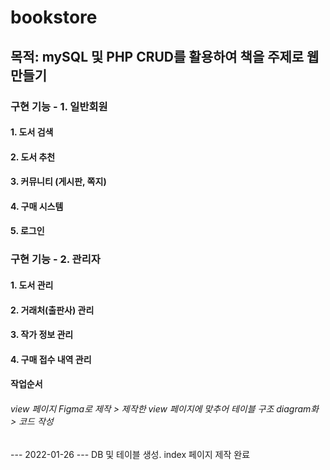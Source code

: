 # bookstore

## 목적: mySQL 및 PHP CRUD를 활용하여 책을 주제로 웹 만들기

### 구현 기능 - 1. 일반회원
#### 1. 도서 검색
#### 2. 도서 추천
#### 3. 커뮤니티 (게시판, 쪽지)
#### 4. 구매 시스템
#### 5. 로그인

### 구현 기능 - 2. 관리자
#### 1. 도서 관리
#### 2. 거래처(출판사) 관리
#### 3. 작가 정보 관리
#### 4. 구매 접수 내역 관리

#### 작업순서
###### view 페이지 Figma로 제작 > 제작한 view 페이지에 맞추어 테이블 구조 diagram화 > 코드 작성

--- 2022-01-26 ---
DB 및 테이블 생성.
index 페이지 제작 완료
